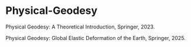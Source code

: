 # Physical-Geodesy
Physical Geodesy: A Theoretical Introduction, Springer, 2023.

Physical Geodesy: Global Elastic Deformation of the Earth, Springer, 2025.
